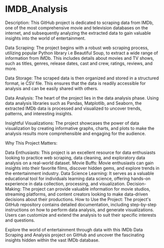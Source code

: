 # IMDB_Analysis
Description: This GitHub project is dedicated to scraping data from IMDb, one of the most comprehensive movie and television databases on the internet,
and subsequently analyzing the extracted data to gain valuable insights into the world of entertainment.

Data Scraping: The project begins with a robust web scraping process, utilizing popular Python library i.e Beautiful Soup, to extract a wide range of information from IMDb. 
This includes details about movies and TV shows, such as titles, genres, release dates, cast and crew, ratings, reviews, and more.

Data Storage: The scraped data is then organized and stored in a structured format, ie CSV file. 
This ensures that the data is readily accessible for analysis and can be easily shared with others.

Data Analysis: The heart of the project lies in the data analysis phase. Using data analysis libraries such as Pandas, Matplotlib, and Seaborn, the extracted IMDb data is processed and visualized to uncover trends, patterns, and interesting insights. 

Insightful Visualizations: The project showcases the power of data visualization by creating informative graphs, charts, and plots to make the analysis results more comprehensible and engaging for the audience.


Why This Project Matters:

Data Enthusiasts: This project is an excellent resource for data enthusiasts looking to practice web scraping, data cleaning, and exploratory data analysis on a real-world dataset.
Movie Buffs: Movie enthusiasts can gain insights into their favorite films, discover hidden gems, and explore trends in the entertainment industry.
Data Science Learning: It serves as a valuable educational tool for individuals learning data science, offering hands-on experience in data collection, processing, and visualization.
Decision-Making: The project can provide valuable information for movie studios, streaming platforms, and content creators looking to make data-driven decisions about their productions.
How to Use the Project:
The project's GitHub repository contains detailed documentation, including step-by-step instructions on how to perform data analysis, and generate visualizations. Users can customize and extend the analysis to suit their specific interests and questions.

Explore the world of entertainment through data with this IMDb Data Scraping and Analysis project on GitHub and uncover the fascinating insights hidden within the vast IMDb database.




